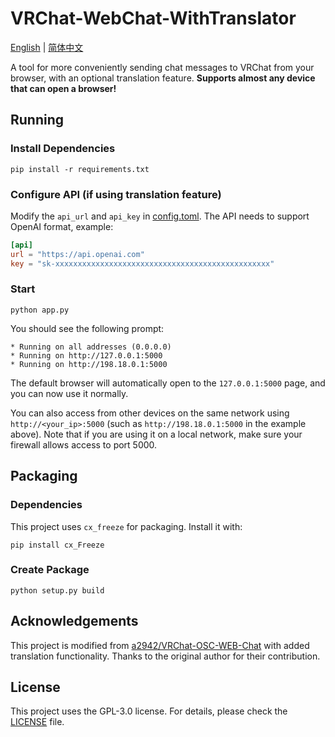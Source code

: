 # VRChat-WebChat-WithTranslator

[English](README.md) | [简体中文](README_zh-CN.md)

A tool for more conveniently sending chat messages to VRChat from your browser, with an optional translation feature. **Supports almost any device that can open a browser!**

## Running

### Install Dependencies

```shell
pip install -r requirements.txt
```

### Configure API (if using translation feature)

Modify the `api_url` and `api_key` in [config.toml](config.toml). The API needs to support OpenAI format, example:

```toml
[api]
url = "https://api.openai.com"
key = "sk-xxxxxxxxxxxxxxxxxxxxxxxxxxxxxxxxxxxxxxxxxxxxxxxx"
```

### Start

```shell
python app.py
```

You should see the following prompt:

```shell
* Running on all addresses (0.0.0.0)
* Running on http://127.0.0.1:5000
* Running on http://198.18.0.1:5000
```

The default browser will automatically open to the `127.0.0.1:5000` page, and you can now use it normally.

You can also access from other devices on the same network using `http://<your_ip>:5000` (such as `http://198.18.0.1:5000` in the example above). Note that if you are using it on a local network, make sure your firewall allows access to port 5000.

## Packaging

### Dependencies

This project uses `cx_freeze` for packaging. Install it with:

```shell
pip install cx_Freeze
```

### Create Package

```shell
python setup.py build
```

## Acknowledgements

This project is modified from [a2942/VRChat-OSC-WEB-Chat](https://github.com/a2942/VRChat-OSC-WEB-Chat) with added translation functionality. Thanks to the original author for their contribution.

## License

This project uses the GPL-3.0 license. For details, please check the [LICENSE](LICENSE) file.